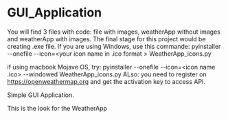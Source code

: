 # GUI_Application
You will find 3 files with code: file with images, weatherApp without images and weatherApp with images.
The final stage for this project would be creating .exe file. If you are using Windows, use this commande: pyinstaller --onefile --icon=<your icon name in .ico format > WeatherApp_icons.py

if using macbook Mojave OS, try: pyinstaller --onefile --icon=<icon name .ico> --windowed WeatherApp_icons.py
ALso: you need to register on https://openweathermap.org and get the activation key to access API. 

Simple GUI Application. 


This is the look for the WeatherApp
